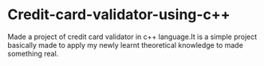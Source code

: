 # Credit-card-validator-using-c++
Made a project of credit card validator in c++ language.It is a simple project basically made to apply my newly learnt theoretical knowledge to made something real.

